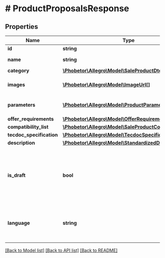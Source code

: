 # # ProductProposalsResponse

## Properties

Name | Type | Description | Notes
------------ | ------------- | ------------- | -------------
**id** | **string** | Product id. |
**name** | **string** | Product name. |
**category** | [**\Phobetor\Allegro\Model\SaleProductDtoCategory**](SaleProductDtoCategory.md) |  |
**images** | [**\Phobetor\Allegro\Model\ImageUrl[]**](ImageUrl.md) | List of product images. | [optional]
**parameters** | [**\Phobetor\Allegro\Model\ProductParameterDto[]**](ProductParameterDto.md) | List of product parameters. | [optional]
**offer_requirements** | [**\Phobetor\Allegro\Model\OfferRequirements**](OfferRequirements.md) |  | [optional]
**compatibility_list** | [**\Phobetor\Allegro\Model\SaleProductCompatibilityList**](SaleProductCompatibilityList.md) |  | [optional]
**tecdoc_specification** | [**\Phobetor\Allegro\Model\TecdocSpecification**](TecdocSpecification.md) |  | [optional]
**description** | [**\Phobetor\Allegro\Model\StandardizedDescription**](StandardizedDescription.md) |  | [optional]
**is_draft** | **bool** | Flag that informs if product is waiting for resolution of basic parameters change proposal. | [optional]
**language** | **string** | Language of product data (name, description, parameters&#39;s values). | [optional]

[[Back to Model list]](../../README.md#models) [[Back to API list]](../../README.md#endpoints) [[Back to README]](../../README.md)

